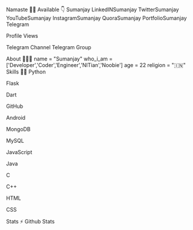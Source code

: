 Namaste 🙏🏻
Available 👇
Sumanjay LinkedINSumanjay TwitterSumanjay YouTubeSumanjay InstagramSumanjay QuoraSumanjay PortfolioSumanjay Telegram



Profile Views

Telegram Channel Telegram Group

About 🙋🏻‍♂️
name = "Sumanjay"
who_i_am = ['Developer','Coder','Engineer','NITian','Noobie']
age = 22
religion = "🇮🇳"
Skills 👨‍💻
Python

Flask

Dart

GitHub

Android

MongoDB

MySQL

JavaScript

Java

C

C++

HTML

CSS



Stats ⚡️
Github Stats
